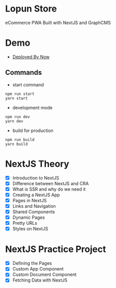 # Lopun Store

eCommerce PWA Built with NextJS and GraphCMS

# Demo

- [Deployed By Now](https://lopun-store-cjaejtvusx.now.sh)

## Commands

- start command

```
npm run start
yarn start
```

- development mode

```
npm run dev
yarn dev
```

- build for production

```
npm run build
yarn build
```

# NextJS Theory

- [x] Introduction to NextJS
- [x] Difference between NextJS and CRA
- [x] What is SSR and why do we need it
- [x] Creating a NextJS App
- [x] Pages in NextJS
- [x] Links and Navigation
- [x] Shared Components
- [x] Dynamic Pages
- [x] Pretty URLs
- [x] Styles on NextJS

# NextJS Practice Project

- [x] Defining the Pages
- [x] Custom App Component
- [x] Custom Document Component
- [x] Fetching Data with NextJS
